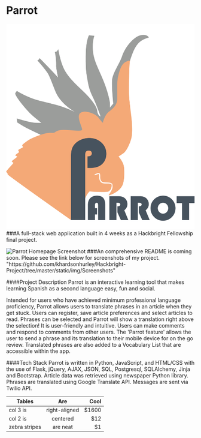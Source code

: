 # Parrot

![Parrot logo](/static/img/ParrotLogo3.png)
###A full-stack web application built in 4 weeks as a Hackbright Fellowship final project.

<img src="https://raw.githubusercontent.com/khardsonhurley/Hackbright-Project/static/img/Screenshots/HomePage.png" alt="Parrot Homepage Screenshot">
###An comprehensive README is coming soon. Please see the link below for screenshots of my project. 
"https://github.com/khardsonhurley/Hackbright-Project/tree/master/static/img/Screenshots"

####Project Description
Parrot is an interactive learning tool that makes learning Spanish as a second language easy, fun and social.

Intended for users who have achieved minimum professional language proficiency, Parrot allows users to translate phrases in an article when they get stuck. Users can register, save article preferences and select articles to read. Phrases can be selected and Parrot will show a translation right above the selection! It is user-friendly and intuitive. Users can make comments and respond to comments from other users. The 'Parrot feature' allows the user to send a phrase and its translation to their mobile device for on the go review. Translated phrases are also added to a Vocabulary List that are accessible within the app.

####Tech Stack
Parrot is written in Python, JavaScript, and HTML/CSS with the use of Flask, jQuery, AJAX, JSON, SQL, Postgresql, SQLAlchemy, Jinja and Bootstrap. Article data was retrieved using newspaper Python library. Phrases are translated using Google Translate API. Messages are sent via Twilio API.

| Tables        | Are           | Cool  |
| ------------- |:-------------:| -----:|
| col 3 is      | right-aligned | $1600 |
| col 2 is      | centered      |   $12 |
| zebra stripes | are neat      |    $1 |